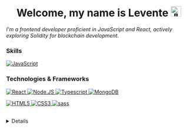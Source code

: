 <h1  align="center">Welcome, my name is Levente <img  src="https://github.com/wervlad/wervlad/assets/24524555/766d336d-b87d-44ba-807c-c51de2bc6b4d"  width="28px"  alt="👋"> </h1>


<i align="center">I'm a frontend developer proficient in JavaScript and React, actively exploring Solidity for blockchain development.</i>
<br>


  

### Skills

<div class="container">  
<a href="https://github.com/Levkol">  
<img src="https://img.shields.io/badge/javascript-lightblue?style=for-the-badge&logo=javascript" alt="JavaScript">  </a>  
</div>

### Technologies & Frameworks


<div class="container">  <a href="https://github.com/Levkol">  <img src="https://img.shields.io/badge/react-lightblue?style=for-the-badge&logo=react" alt="React">  </a>  <a href="https://github.com/Levkol">  <img src="https://img.shields.io/badge/Node.JS-lightblue?style=for-the-badge&logo=node.js" alt="Node.JS">  </a>  
<a href="https://github.com/Levkol">  <img src="https://img.shields.io/badge/typescript-lightblue?style=for-the-badge&logo=typescript" alt="Typescript">  </a>  
<a href="https://github.com/Levkol">  <img src="https://img.shields.io/badge/MongoDB-lightblue?style=for-the-badge&logo=mongodb" alt="MongoDB">  </a>  

<a href="https://hub.docker.com/u/Levkol">  <img src="https://img.shields.io/badge/html5-lightblue?style=for-the-badge&logo=html5" alt="HTML5">  </a>  <a href="https://hub.docker.com/u/Levkol">  <img src="https://img.shields.io/badge/css3-lightblue?style=for-the-badge&logo=css3" alt="CSS3">  </a>  <a href="https://github.com/Levkol">  <img src="https://img.shields.io/badge/sass-lightblue?style=for-the-badge&logo=sass" alt="sass">  </a> </div>

<br>


<details>


<a href="https://github.com/Levkol">
  <img src="http://github-profile-summary-cards.vercel.app/api/cards/profile-details?username=Levkol&theme=nord_dark" />
</a>

<div class="flex-container">
  <a href="https://github.com/Levkol" style="flex: 1;">
    <img src="https://github-readme-streak-stats.herokuapp.com/?user=Levkol&hide_border=true&card_width=338&theme=nord_dark" />
  </a>
  <a href="https://github.com/Levkol" style="flex: 1;">
    <img src="http://github-profile-summary-cards.vercel.app/api/cards/stats?username=Levkol&theme=nord_dark" />
  </a>
</div>



</details>
